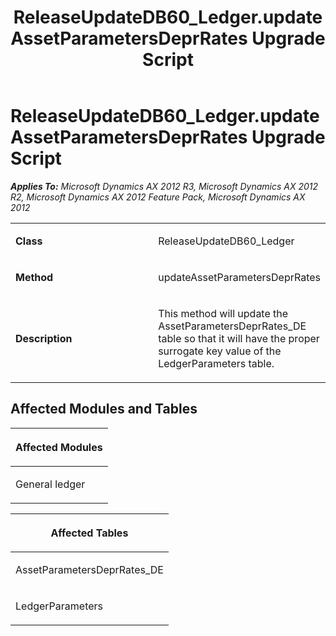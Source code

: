 ﻿---
title: ReleaseUpdateDB60_Ledger.updateAssetParametersDeprRates Upgrade Script
TOCTitle: ReleaseUpdateDB60_Ledger.updateAssetParametersDeprRates Upgrade Script
ms:assetid: c4f56a64-112b-edfc-dd8d-9cdaf39f926b
ms:mtpsurl: https://msdn.microsoft.com/en-us/library/JJ719514(v=AX.60)
ms:contentKeyID: 49711082
ms.date: 05/18/2015
mtps_version: v=AX.60
---

# ReleaseUpdateDB60\_Ledger.updateAssetParametersDeprRates Upgrade Script 


_**Applies To:** Microsoft Dynamics AX 2012 R3, Microsoft Dynamics AX 2012 R2, Microsoft Dynamics AX 2012 Feature Pack, Microsoft Dynamics AX 2012_

<table>
<colgroup>
<col style="width: 50%" />
<col style="width: 50%" />
</colgroup>
<tbody>
<tr class="odd">
<td><p><strong>Class</strong></p></td>
<td><p>ReleaseUpdateDB60_Ledger</p></td>
</tr>
<tr class="even">
<td><p><strong>Method</strong></p></td>
<td><p>updateAssetParametersDeprRates</p></td>
</tr>
<tr class="odd">
<td><p><strong>Description</strong></p></td>
<td><p>This method will update the AssetParametersDeprRates_DE table so that it will have the proper surrogate key value of the LedgerParameters table.</p></td>
</tr>
</tbody>
</table>


## Affected Modules and Tables

<table>
<colgroup>
<col style="width: 100%" />
</colgroup>
<thead>
<tr class="header">
<th><p>Affected Modules</p></th>
</tr>
</thead>
<tbody>
<tr class="odd">
<td><p>General ledger</p></td>
</tr>
</tbody>
</table>


<table>
<colgroup>
<col style="width: 100%" />
</colgroup>
<thead>
<tr class="header">
<th><p>Affected Tables</p></th>
</tr>
</thead>
<tbody>
<tr class="odd">
<td><p>AssetParametersDeprRates_DE</p></td>
</tr>
<tr class="even">
<td><p>LedgerParameters</p></td>
</tr>
</tbody>
</table>

  


